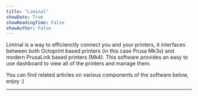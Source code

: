 ```yaml
---
title: "Liminal"
showDate: True
showReadingTime: False
showAuthor: False
---
```

Liminal is a way to efficienctly connect you and your printers, it interfaces between both Octoprint based printers (in this case Prusa Mk3s) and modern PrusaLink based printers (Mk4). This software provides an easy to use dashboard to view all of the printers and manage them.

You can find related articles on various components of the software below, enjoy :)
___ 